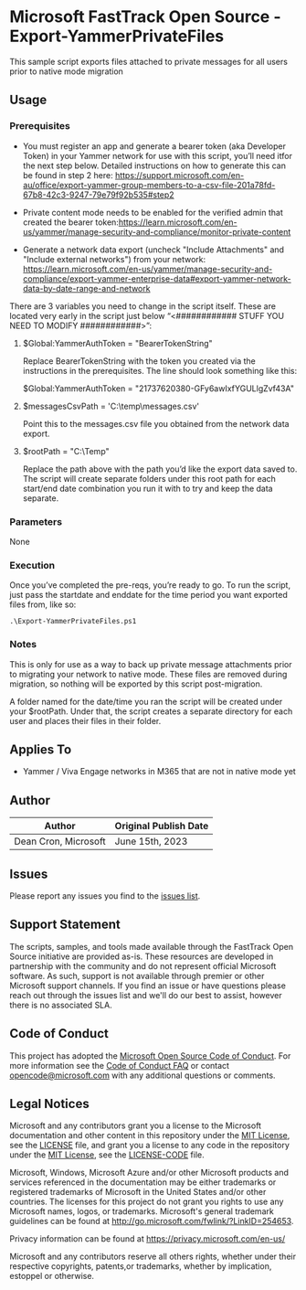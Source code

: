 # Microsoft FastTrack Open Source - Export-YammerPrivateFiles

This sample script exports files attached to private messages for all users prior to native mode migration

## Usage

### Prerequisites

- You must register an app and generate a bearer token (aka Developer Token) in your Yammer network for use with this script, you’ll need itfor the next step below. Detailed instructions on how to generate this can be found in step 2 here: https://support.microsoft.com/en-au/office/export-yammer-group-members-to-a-csv-file-201a78fd-67b8-42c3-9247-79e79f92b535#step2 

- Private content mode needs to be enabled for the verified admin that created the bearer token:https://learn.microsoft.com/en-us/yammer/manage-security-and-compliance/monitor-private-content

- Generate a network data export (uncheck "Include Attachments" and "Include external networks") from your network: https://learn.microsoft.com/en-us/yammer/manage-security-and-compliance/export-yammer-enterprise-data#export-yammer-network-data-by-date-range-and-network

There are 3 variables you need to change in the script itself. These are located very early in the script just below “<############    STUFF YOU NEED TO MODIFY    ############>”:

1. $Global:YammerAuthToken = "BearerTokenString"

	  Replace BearerTokenString with the token you created via the instructions in the prerequisites. The line should look something like this:

    $Global:YammerAuthToken = "21737620380-GFy6awIxfYGULlgZvf43A"

2. $messagesCsvPath = 'C:\temp\messages.csv'
  
    Point this to the messages.csv file you obtained from the network data export.
  
3. $rootPath = "C:\Temp"

    Replace the path above with the path you’d like the export data saved to. The script will create separate folders under this root path for each start/end date combination you run it with to try and keep the data 				separate.

### Parameters

None

### Execution

Once you’ve completed the pre-reqs, you’re ready to go. To run the script, just pass the startdate and enddate for the time period you want exported files from, like so:

	.\Export-YammerPrivateFiles.ps1

### Notes

This is only for use as a way to back up private message attachments prior to migrating your network to native mode. These files are removed during migration, so nothing will be exported by this script post-migration.

A folder named for the date/time you ran the script will be created under your $rootPath. Under that, the script creates a separate directory for each user and places their files in their folder. 

## Applies To

- Yammer / Viva Engage networks in M365 that are not in native mode yet

## Author

|Author|Original Publish Date
|----|--------------------------
|Dean Cron, Microsoft|June 15th, 2023|

## Issues

Please report any issues you find to the [issues list](/issues).

## Support Statement

The scripts, samples, and tools made available through the FastTrack Open Source initiative are provided as-is. These resources are developed in partnership with the community and do not represent official Microsoft software. As such, support is not available through premier or other Microsoft support channels. If you find an issue or have questions please reach out through the issues list and we'll do our best to assist, however there is no associated SLA.

## Code of Conduct

This project has adopted the [Microsoft Open Source Code of Conduct](https://opensource.microsoft.com/codeofconduct/).
For more information see the [Code of Conduct FAQ](https://opensource.microsoft.com/codeofconduct/faq/) or
contact [opencode@microsoft.com](mailto:opencode@microsoft.com) with any additional questions or comments.

## Legal Notices

Microsoft and any contributors grant you a license to the Microsoft documentation and other content in this repository under the [MIT License](https://opensource.org/licenses/MIT), see the [LICENSE](LICENSE) file, and grant you a license to any code in the repository under the [MIT License](https://opensource.org/licenses/MIT), see the [LICENSE-CODE](LICENSE-CODE) file.

Microsoft, Windows, Microsoft Azure and/or other Microsoft products and services referenced in the documentation may be either trademarks or registered trademarks of Microsoft in the United States and/or other countries. The licenses for this project do not grant you rights to use any Microsoft names, logos, or trademarks. Microsoft's general trademark guidelines can be found at http://go.microsoft.com/fwlink/?LinkID=254653.

Privacy information can be found at https://privacy.microsoft.com/en-us/

Microsoft and any contributors reserve all others rights, whether under their respective copyrights, patents,or trademarks, whether by implication, estoppel or otherwise.

